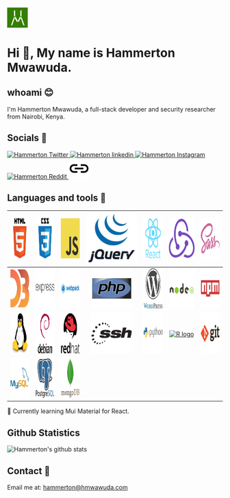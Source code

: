 <a href="https://www.hmwawuda.com" ><img alt="Hammerton Website" width="48px" src="https://github.com/Hammy25/Hammy25/blob/master/images/hm_logo.png" /></a> 
# Hi :wave:, My name is Hammerton Mwawuda. 

## whoami :blush:

I'm Hammerton Mwawuda, a full-stack developer and security researcher from Nairobi, Kenya.

## Socials :speech_balloon:
<a href="https://twitter.com/h_mwawuda">
  <img alt="Hammerton Twitter" width="48px" src="https://cdn.jsdelivr.net/npm/simple-icons@v3/icons/twitter.svg" />
</a>
<a href="https://www.linkedin.com/in/hammerton-mwawuda-b63ba912b/">
  <img alt="Hammerton linkedin" width="48px" src="https://cdn.jsdelivr.net/npm/simple-icons@v3/icons/linkedin.svg" />
</a>
<a href="https://www.instagram.com/hmwawuda/">
  <img alt="Hammerton Instagram" width="48px" src="https://cdn.jsdelivr.net/npm/simple-icons@v3/icons/instagram.svg" />
</a>
<a href="https://www.reddit.com/user/hammy25/">
  <img alt="Hammerton Reddit" width="48px" src="https://cdn.jsdelivr.net/npm/simple-icons@v3/icons/reddit.svg" />
</a>
<a href="https://www.hmwawuda.com">
  <img alt="Hammerton Website" width="48px" src="https://github.com/Hammy25/Hammy25/blob/master/icons/link.png" />
</a>

## Languages and tools :hammer:
|<img src="https://github.com/Hammy25/Hammy25/blob/master/icons/html5.svg" height="96px" width="96px">|<img src="https://github.com/Hammy25/Hammy25/blob/master/icons/css3.svg" height="96px" width="96px">|<img src="https://github.com/Hammy25/Hammy25/blob/master/icons/javascript.svg" height="96px" width="96px">|<img src="https://github.com/Hammy25/Hammy25/blob/master/icons/jquery.svg" >|<img src="https://github.com/Hammy25/Hammy25/blob/master/icons/react.svg" height="96px" width="96px">|<img src="https://github.com/Hammy25/Hammy25/blob/master/icons/redux.svg" height="96px" width="96px">|<img src="https://github.com/Hammy25/Hammy25/blob/master/icons/sass.svg" height="96px" width="96px">|
|:---:|:---:|:---:|:---:|:---:|:---:|:---:|
|<img src="https://github.com/Hammy25/Hammy25/blob/master/icons/d3js.svg" height="96px" width="96px">|<img src="https://github.com/Hammy25/Hammy25/blob/master/icons/express.svg" height="96px" width="96px">|<img src="https://github.com/Hammy25/Hammy25/blob/master/icons/webpack.svg" height="96px" width="96px">|<img src="https://github.com/Hammy25/Hammy25/blob/master/icons/php.svg" height="96px" width="96px">|<img src="https://github.com/Hammy25/Hammy25/blob/master/icons/wordpress.svg" height="96px" width="96px">|<img src="https://github.com/Hammy25/Hammy25/blob/master/icons/nodejs.svg" height="96px" width="96px">|<img src="https://github.com/Hammy25/Hammy25/blob/master/icons/npm.svg" height="96px" width="96px">|
|<img src="https://github.com/Hammy25/Hammy25/blob/master/icons/linux.svg" height="96px" width="96px">|<img src="https://github.com/Hammy25/Hammy25/blob/master/icons/debian.svg" height="96px" width="96px">|<img src="https://github.com/Hammy25/Hammy25/blob/master/icons/redhat.svg" height="96px" width="96px">|<img src="https://github.com/Hammy25/Hammy25/blob/master/icons/ssh.svg" height="96px" width="96px">|<img src="https://github.com/Hammy25/Hammy25/blob/master/icons/python.svg" height="96px" width="96px">|<a title="Hadley Wickham and others at RStudio / CC BY-SA (https://creativecommons.org/licenses/by-sa/4.0)" href="https://commons.wikimedia.org/wiki/File:R_logo.svg"><img width="96" alt="R logo" src="https://upload.wikimedia.org/wikipedia/commons/thumb/1/1b/R_logo.svg/96px-R_logo.svg.png"></a>|<img src="https://github.com/Hammy25/Hammy25/blob/master/icons/git.svg" height="96px" width="96px">|
|<img src="https://github.com/Hammy25/Hammy25/blob/master/icons/mysql.svg" height="96px" width="96px">|<img src="https://github.com/Hammy25/Hammy25/blob/master/icons/postgresql.svg" height="96px" width="96px">|<img src="https://github.com/Hammy25/Hammy25/blob/master/icons/mongodb.svg" height="96px" width="96px">|

:green_book: Currently learning Mui Material for React.

## Github Statistics

![Hammerton's github stats](https://github-readme-stats.vercel.app/api?username=hammy25&show_icons=true&theme=cobalt)

## Contact :email:

Email me at: [hammerton@hmwawuda.com](mailto:hammerton@hmwawuda.com)
